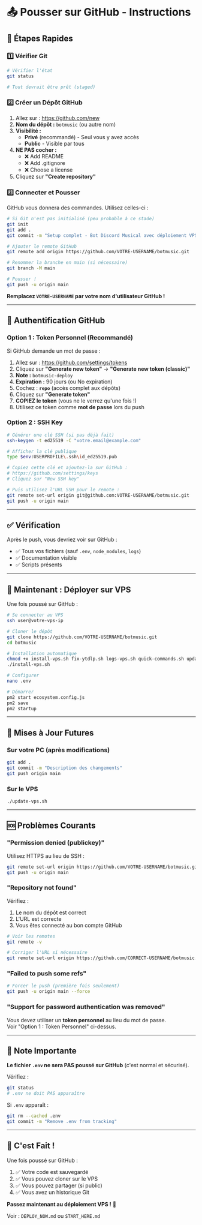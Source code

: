 # 📤 Pousser sur GitHub - Instructions

## 🎯 Étapes Rapides

### 1️⃣ Vérifier Git

```bash
# Vérifier l'état
git status

# Tout devrait être prêt (staged)
```

### 2️⃣ Créer un Dépôt GitHub

1. Allez sur : https://github.com/new
2. **Nom du dépôt :** `botmusic` (ou autre nom)
3. **Visibilité :** 
   - **Privé** (recommandé) - Seul vous y avez accès
   - **Public** - Visible par tous
4. **NE PAS cocher :**
   - ❌ Add README
   - ❌ Add .gitignore
   - ❌ Choose a license
5. Cliquez sur **"Create repository"**

### 3️⃣ Connecter et Pousser

GitHub vous donnera des commandes. Utilisez celles-ci :

```bash
# Si Git n'est pas initialisé (peu probable à ce stade)
git init
git add .
git commit -m "Setup complet - Bot Discord Musical avec déploiement VPS"

# Ajouter le remote GitHub
git remote add origin https://github.com/VOTRE-USERNAME/botmusic.git

# Renommer la branche en main (si nécessaire)
git branch -M main

# Pousser !
git push -u origin main
```

**Remplacez `VOTRE-USERNAME` par votre nom d'utilisateur GitHub !**

---

## 🔐 Authentification GitHub

### Option 1 : Token Personnel (Recommandé)

Si GitHub demande un mot de passe :

1. Allez sur : https://github.com/settings/tokens
2. Cliquez sur **"Generate new token"** → **"Generate new token (classic)"**
3. **Note :** `botmusic-deploy`
4. **Expiration :** 90 jours (ou No expiration)
5. Cochez : **`repo`** (accès complet aux dépôts)
6. Cliquez sur **"Generate token"**
7. **COPIEZ le token** (vous ne le verrez qu'une fois !)
8. Utilisez ce token comme **mot de passe** lors du push

### Option 2 : SSH Key

```bash
# Générer une clé SSH (si pas déjà fait)
ssh-keygen -t ed25519 -C "votre.email@example.com"

# Afficher la clé publique
type $env:USERPROFILE\.ssh\id_ed25519.pub

# Copiez cette clé et ajoutez-la sur GitHub :
# https://github.com/settings/keys
# Cliquez sur "New SSH key"

# Puis utilisez l'URL SSH pour le remote :
git remote set-url origin git@github.com:VOTRE-USERNAME/botmusic.git
git push -u origin main
```

---

## ✅ Vérification

Après le push, vous devriez voir sur GitHub :
- ✅ Tous vos fichiers (sauf `.env`, `node_modules`, `logs`)
- ✅ Documentation visible
- ✅ Scripts présents

---

## 🚀 Maintenant : Déployer sur VPS

Une fois poussé sur GitHub :

```bash
# Se connecter au VPS
ssh user@votre-vps-ip

# Cloner le dépôt
git clone https://github.com/VOTRE-USERNAME/botmusic.git
cd botmusic

# Installation automatique
chmod +x install-vps.sh fix-ytdlp.sh logs-vps.sh quick-commands.sh update-vps.sh
./install-vps.sh

# Configurer
nano .env

# Démarrer
pm2 start ecosystem.config.js
pm2 save
pm2 startup
```

---

## 🔄 Mises à Jour Futures

### Sur votre PC (après modifications)

```bash
git add .
git commit -m "Description des changements"
git push origin main
```

### Sur le VPS

```bash
./update-vps.sh
```

---

## 🆘 Problèmes Courants

### "Permission denied (publickey)"

Utilisez HTTPS au lieu de SSH :
```bash
git remote set-url origin https://github.com/VOTRE-USERNAME/botmusic.git
git push -u origin main
```

### "Repository not found"

Vérifiez :
1. Le nom du dépôt est correct
2. L'URL est correcte
3. Vous êtes connecté au bon compte GitHub

```bash
# Voir les remotes
git remote -v

# Corriger l'URL si nécessaire
git remote set-url origin https://github.com/CORRECT-USERNAME/botmusic.git
```

### "Failed to push some refs"

```bash
# Forcer le push (première fois seulement)
git push -u origin main --force
```

### "Support for password authentication was removed"

Vous devez utiliser un **token personnel** au lieu du mot de passe.  
Voir "Option 1 : Token Personnel" ci-dessus.

---

## 📝 Note Importante

**Le fichier `.env` ne sera PAS poussé sur GitHub** (c'est normal et sécurisé).  

Vérifiez :
```bash
git status
# .env ne doit PAS apparaître
```

Si `.env` apparaît :
```bash
git rm --cached .env
git commit -m "Remove .env from tracking"
```

---

## 🎉 C'est Fait !

Une fois poussé sur GitHub :
1. ✅ Votre code est sauvegardé
2. ✅ Vous pouvez cloner sur le VPS
3. ✅ Vous pouvez partager (si public)
4. ✅ Vous avez un historique Git

**Passez maintenant au déploiement VPS !** 🚀

Voir : `DEPLOY_NOW.md` ou `START_HERE.md`

